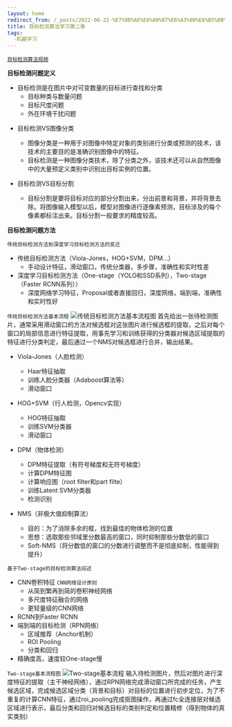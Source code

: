 ```yaml
---
layout: home
redirect_from: /_posts/2022-06-22-%E7%9B%AE%E6%A0%87%E6%A3%80%E6%B5%8B%E7%AE%97%E6%B3%95%E5%AD%A6%E4%B9%A0%E7%AC%AC%E4%BA%8C%E7%AB%A0/
title: 目标检测算法学习第二章
tags:
  -机器学习
---
```

[`目标检测算法视频`](https://www.bilibili.com/video/BV1mU4y1m7dN)

**目标检测问题定义**

- 目标检测是在图片中对可变数量的目标进行查找和分类
  - 目标种类与数量问题
  - 目标尺度问题
  - 外在环境干扰问题

<!-- .slide vertical=true -->

- 目标检测VS图像分类
  - 图像分类是一种用于对图像中特定对象的类别进行分类或预测的技术，该技术的主要目的是准确识别图像中的特征。
  - 目标检测是一种图像分类技术，除了分类之外，该技术还可以从自然图像中的大量预定义类别中识别出目标实例的位置。

- 目标检测VS目标分割
  - 目标分割是要将目标对应的部分分割出来，分出前景和背景，并将背景去除。将图像输入模型以后，模型对图像进行逐像素预测，目标涉及的每个像素都标注出来。目标分割一般要求的精度较高。

<!-- .slide vertical=true -->

**目标检测问题方法**

`传统目标检测方法到深度学习目标检测方法的变迁`
- 传统目标检测方法（Viola-Jones，HOG+SVM，DPM...）
  - 手动设计特征，滑动窗口，传统分类器，多步骤，准确性和实时性差
- 深度学习目标检测方法（One-stage（YOLO和SSD系列），Two-stage（Faster RCNN系列））
  - 深度网络学习特征，Proposal或者直接回归，深度网络，端到端，准确性和实时性好

<!-- .slide vertical=true -->

`传统目标检测方法基本流程`
![传统目标检测方法基本流程图](https://s1.ax1x.com/2022/06/22/jpWAAO.png)
首先给出一张待检测图片，通常采用滑动窗口的方法对候选框对这张图片进行候选框的提取，之后对每个窗口的局部信息进行特征提取，用事先学习和训练获得的分类器对候选区域提取的特征进行分类判定，最后通过一个NMS对候选框进行合并，输出结果。

<!-- .slide vertical=true -->

- Viola-Jones（人脸检测）
  - Haar特征抽取
  - 训练人脸分类器（Adaboost算法等）
  - 滑动窗口

- HOG+SVM（行人检测，Opencv实现）
  - HOG特征抽取
  - 训练SVM分类器
  - 滑动窗口

<!-- .slide vertical=true -->

- DPM（物体检测）
  - DPM特征提取（有符号梯度和无符号梯度）
  - 计算DPM特征图
  - 计算响应图（root filter和part filte）
  - 训练Latent SVM分类器
  - 检测识别

- NMS（非极大值抑制算法）
  - 目的：为了消除多余的框，找到最佳的物体检测的位置
  - 思想：选取那些邻域里分数最高的窗口，同时抑制那些分数低的窗口
  - Soft-NMS（将分数低的窗口的分数进行调整而不是彻底抑制，性能得到提升）

<!-- .slide vertical=true -->

`基于Two-stage的目标检测算法综述`
- CNN卷积特征
`CNN网络设计原则`
  - 从简到繁再到简的卷积神经网络
  - 多尺度特征融合的网络
  - 更轻量级的CNN网络
- RCNN到Faster RCNN
- 端到端的目标检测（RPN网络）
  - 区域推荐（Anchor机制）
  - ROI Pooling
  - 分类和回归
- 精确度高，速度较One-stage慢

<!-- .slide vertical=true -->

`Two-stage基本流程图`
![Two-stage基本流程](https://s1.ax1x.com/2022/06/22/j9WpQA.png)
输入待检测图片，然后对图片进行深度特征的提取（主干神经网络），通过RPN网络完成滑动窗口所完成的任务，产生候选区域，完成候选区域分类（背景和目标）对目标的位置进行初步定位，为了不重复的计算CNN特征，通过roi_pooling完成抠图操作，再通过fc全连接层对候选区域进行表示，最后分类和回归对候选目标的类别判定和位置精修（得到物体的真实类别）
